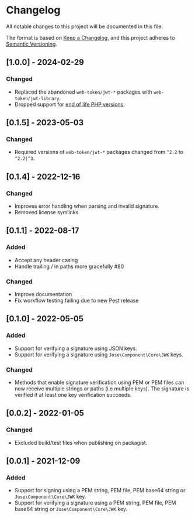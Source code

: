 # Changelog

All notable changes to this project will be documented in this file.

The format is based on [Keep a Changelog](https://keepachangelog.com/en/1.0.0/), and this project adheres
to [Semantic Versioning](https://semver.org/spec/v2.0.0.html).

## [1.0.0] - 2024-02-29

### Changed

- Replaced the abandoned `web-token/jwt-*` packages with `web-token/jwt-library`.
- Dropped support for [end of life PHP versions](https://www.php.net/supported-versions.php).

## [0.1.5] - 2023-05-03

### Changed

- Required versions of `web-token/jwt-*` packages changed from `^2.2` to `^2.2|^3`.

## [0.1.4] - 2022-12-16

### Changed

- Improves error handling when parsing and invalid signature.
- Removed license symlinks.

## [0.1.1] - 2022-08-17

### Added

- Accept any header casing
- Handle trailing / in paths more gracefully #80

### Changed

- Improve documentation
- Fix workflow testing failing due to new Pest release

## [0.1.0] - 2022-05-05

### Added

- Support for verifying a signature using JSON keys.
- Support for verifying a signature using `Jose\Component\Core\JWK` keys.

### Changed

- Methods that enable signature verification using PEM or PEM files can now receive multiple strings or paths (i.e
  multiple keys). The signature is verified if at least one key verification succeeds.

## [0.0.2] - 2022-01-05

### Changed

- Excluded build/test files when publishing on packagist.

## [0.0.1] - 2021-12-09

### Added

- Support for signing using a PEM string, PEM file, PEM base64 string or `Jose\Component\Core\JWK` key.
- Support for verifying a signature using a PEM string, PEM file, PEM base64 string or `Jose\Component\Core\JWK` key.
